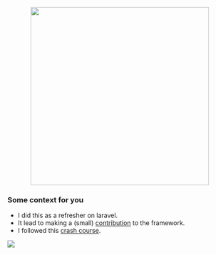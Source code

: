 <p align="center">
    <a href="https://laravel.com" target="_blank">
        <img src="https://raw.githubusercontent.com/laravel/art/master/logo-lockup/5%20SVG/2%20CMYK/1%20Full%20Color/laravel-logolockup-cmyk-red.svg" width="400">
    </a>
</p>

### Some context for you

<ul>
    <li>I did this as a refresher on laravel.</li>
    <li>
        It lead to making a (small) <a href="https://github.com/laravel/laravel/pull/5471">contribution</a>
        to the framework.
    </li>
    <li>I followed this <a href="https://youtu.be/MFh0Fd7BsjE">crash course</a>.</li>
</ul>

[![](http://img.youtube.com/vi/MFh0Fd7BsjE/0.jpg)](http://www.youtube.com/watch?v=MFh0Fd7BsjE)
